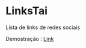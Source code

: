 # LinksTai
Lista de links de redes sociais

Demostração : [Link](https://cledsonb.github.io/LinksTai/)
